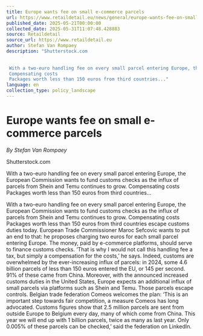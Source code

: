 ```yaml
---
title: Europe wants fee on small e-commerce parcels
url: https://www.retaildetail.eu/news/general/europe-wants-fee-on-small-e-commerce-parcels/
published_date: 2025-05-21T00:00:00
collected_date: 2025-05-31T11:07:48.428883
source: Retaildetail
source_url: https://www.retaildetail.eu
author: Stefan Van Rompaey
description: "Shutterstock.com 
 
 
 With a two-euro handling fee on every small parcel entering Europe, the European Commission wants to fund customs checks as the influx of parcels from Shein and Temu continues to grow. 
 Compensating costs 
 Packages worth less than 150 euros from third countries..."
language: en
collection_type: policy_landscape
---
```


# Europe wants fee on small e-commerce parcels

*By Stefan Van Rompaey*

Shutterstock.com 
 
 
 With a two-euro handling fee on every small parcel entering Europe, the European Commission wants to fund customs checks as the influx of parcels from Shein and Temu continues to grow. 
 Compensating costs 
 Packages worth less than 150 euros from third countries...

With a two-euro handling fee on every small parcel entering Europe, the European Commission wants to fund customs checks as the influx of parcels from Shein and Temu continues to grow. 
 Compensating costs 
 Packages worth less than 150 euros from third countries escape customs duties today. European Trade Commissioner Maroc Sefcovic wants to put an end to that: he proposes charging two euros for each small parcel entering Europe. The money, paid by e-commerce platforms, should serve to finance customs checks. ‘That is why I would not call this handling fee a tax, but simply a compensation for the costs,’ he says. 
 Indeed, customs are overwhelmed by the ever-increasing influx of parcels: in 2024, some 4.6 billion parcels of less than 150 euros entered the EU, or 145 per second. 91% of these came from China. Moreover, with the announced increased customs duties in the United States, Europe expects an additional influx of small parcels via platforms such as Shein and Temu. Those parcels escape controls. 
 Belgian trade federation Comeos welcomes the plan: ‘This is an important step towards fair competition, a measure Comeos has long advocated. Customs figures show that 2.5 million parcels are sent from outside Europe to Belgium every day, many of which come from China. This year we will end up with 1 billion parcels, twice as many as last year. Only 0.005% of these parcels can be checked,’ said the federation on LinkedIn.